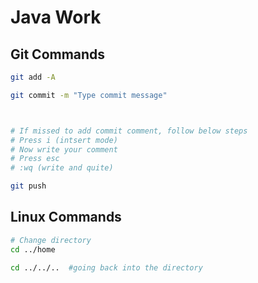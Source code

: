 # Java Work

## Git Commands


```bash
git add -A

git commit -m "Type commit message"



# If missed to add commit comment, follow below steps
# Press i (intsert mode)
# Now write your comment
# Press esc
# :wq (write and quite)

git push

```



## Linux Commands


```bash
# Change directory
cd ../home

cd ../../..  #going back into the directory

```
